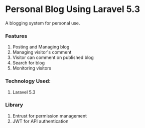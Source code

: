 # Personal Blog Using Laravel 5.3
A blogging system for personal use. 

### Features
1. Posting and Managing blog
2. Managing visitor's comment
3. Visitor can comment on published blog
4. Search for blog
5. Monitoring visitors

### Technology Used: 
1. Laravel 5.3

### Library
1. Entrust for permission management
2. JWT for API authentication
